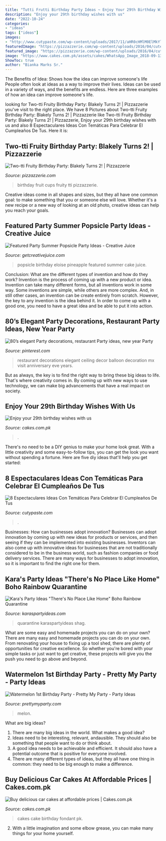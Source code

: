 ```yaml
---
title: "Tutti Frutti Birthday Party Ideas ~ Enjoy Your 29th Birthday Wishes With Us"
description: "Enjoy your 29th birthday wishes with us"
date: "2022-10-24"
categories:
- "ideas"
tags: ["ideas"]
images:
- "http://www.cutypaste.com/wp-content/uploads/2017/11/aHR0cHMlM0ElMkYlMkYxMDBsY2xpdmUuczMuYW1hem9uYXdzLmNvbSUyRmltZyUyRmlkZWFzJTJGYmxvZy1mdWxsJTJGMTg3ODIyLmpwZw.jpeg"
featuredImage: "https://pizzazzerie.com/wp-content/uploads/2016/04/cute-fruit-cups-for-birthday-party.jpg"
featured_image: "https://pizzazzerie.com/wp-content/uploads/2016/04/cute-fruit-cups-for-birthday-party.jpg"
image: "https://www.cakes.com.pk/assets/cakes/WhatsApp_Image_2018-09-13_at_12_59_03(2).jpeg"
ShowToc: true
author: "Bianka Marks Sr."
---
```



The Benefits of Idea: Shows how the idea can improve someone's life
People often look at ideas as a way to improve their lives. Ideas can be used in a variety of ways, and the benefits are endless. Here are three examples of how an idea can improve someone's life.

	

		
looking for Two-tti Fruity Birthday Party: Blakely Turns 2! | Pizzazzerie you've visit to the right place. We have 8 Pictures about Two-tti Fruity Birthday Party: Blakely Turns 2! | Pizzazzerie like Two-tti Fruity Birthday Party: Blakely Turns 2! | Pizzazzerie, Enjoy your 29th birthday wishes with us and also 8 Espectaculares Ideas Con Temáticas Para Celebrar El Cumpleaños De Tus. Here it is:
		
    
## Two-tti Fruity Birthday Party: Blakely Turns 2! | Pizzazzerie

<img loading=lazy src="https://pizzazzerie.com/wp-content/uploads/2016/04/cute-fruit-cups-for-birthday-party.jpg" onerror="this.onerror=null;this.src='https://tse2.mm.bing.net/th?id=OIP.ctwDH5-9Z0_n7u5pdL2sGgHaLH&amp;pid=15.1';" alt="Two-tti Fruity Birthday Party: Blakely Turns 2! | Pizzazzerie">

_Source: pizzazzerie.com_

>birthday fruit cups fruity tti pizzazzerie. 

	

Creative ideas come in all shapes and sizes, but they all have one common goal: to make something that you or someone else will love. Whether it's a new recipe or a new way of looking at an old photo, creative ideas can help you reach your goals.

    
## Featured Party Summer Popsicle Party Ideas - Creative Juice

<img loading=lazy src="http://www.getcreativejuice.com/wp-content/uploads/2014/06/Eloise-Popsicle-Party-hi-res-22-of-51.jpg" onerror="this.onerror=null;this.src='https://tse4.mm.bing.net/th?id=OIP.6KoCi9h8QYmusm2SS9_QdQHaLI&amp;pid=15.1';" alt="Featured Party Summer Popsicle Party Ideas - Creative Juice">

_Source: getcreativejuice.com_

>popsicle birthday eloise pineapple featured summer cake juice. 

	

Conclusion: What are the different types of invention and how do they work?
Invention is the process of coming up with a new product or idea. Invention can take many different forms, but all inventions work in some way. Some inventions are simple, while others are more complex. And, in still other cases, an invention can be create entirely from scratch. However, the key to any invention is the idea behind it. In order to come up with a good one, you need to have a great idea and be able to put it into action.

    
## 80’s Elegant Party Decorations, Restaurant Party Ideas, New Year Party

<img loading=lazy src="https://i.pinimg.com/originals/cb/0d/79/cb0d79017f9eea3d705ea8ed5273b33a.jpg" onerror="this.onerror=null;this.src='https://tse3.mm.bing.net/th?id=OIP.qnsHOff-Uw9XTbh65OCtVwHaFj&amp;pid=15.1';" alt="80’s elegant Party decorations, restaurant Party ideas, new year Party">

_Source: pinterest.com_

>restaurant decorations elegant ceiling decor balloon decoration mx visit anniversary eve years. 

	

But as always, the key is to find the right way to bring these big ideas to life. That's where creativity comes in. By coming up with new ways to use technology, we can make big advancements that have a real impact on society.

    
## Enjoy Your 29th Birthday Wishes With Us

<img loading=lazy src="https://www.cakes.com.pk/assets/cakes/29-birthday2.jpg" onerror="this.onerror=null;this.src='https://tse4.mm.bing.net/th?id=OIP.hV4w3X6E_GtI6JUmEiOWkwHaJ4&amp;pid=15.1';" alt="Enjoy your 29th birthday wishes with us">

_Source: cakes.com.pk_

>. 

	

There's no need to be a DIY genius to make your home look great. With a little creativity and some easy-to-follow tips, you can get the look you want without spending a fortune. Here are five diy ideas that'll help you get started:  

    
## 8 Espectaculares Ideas Con Temáticas Para Celebrar El Cumpleaños De Tus

<img loading=lazy src="http://www.cutypaste.com/wp-content/uploads/2017/11/aHR0cHMlM0ElMkYlMkYxMDBsY2xpdmUuczMuYW1hem9uYXdzLmNvbSUyRmltZyUyRmlkZWFzJTJGYmxvZy1mdWxsJTJGMTg3ODIyLmpwZw.jpeg" onerror="this.onerror=null;this.src='https://tse2.mm.bing.net/th?id=OIP.F6vin6ouvkigzHnoxXjhLAHaLH&amp;pid=15.1';" alt="8 Espectaculares Ideas Con Temáticas Para Celebrar El Cumpleaños De Tus">

_Source: cutypaste.com_

>. 

	

Businesses: How can businesses adopt innovation?
Businesses can adopt innovation by coming up with new ideas for products or services, and then seeing if they can be implemented into existing businesses. Inventors can also come up with innovative ideas for businesses that are not traditionally considered to be in the business world, such as fashion companies or food delivery services. There are many ways for businesses to adopt innovation, so it is important to find the right one for them.

    
## Kara&#039;s Party Ideas &quot;There&#039;s No Place Like Home&quot; Boho Rainbow Quarantine

<img loading=lazy src="https://karaspartyideas.com/wp-content/uploads/2020/05/22Theres-No-Place-Like-Home22-Boho-Rainbow-Quarantine-Party-via-Karas-Party-Ideas-KarasPartyIdeas.com2_.jpg" onerror="this.onerror=null;this.src='https://tse2.mm.bing.net/th?id=OIP.hcSzaTkJBdmdhl8mlkIiXwHaLG&amp;pid=15.1';" alt="Kara&#039;s Party Ideas &quot;There&#039;s No Place Like Home&quot; Boho Rainbow Quarantine">

_Source: karaspartyideas.com_

>quarantine karaspartyideas shag. 

	

What are some easy and homemade projects you can do on your own?
There are many easy and homemade projects you can do on your own. From renovating your house to fixing up a tool shed, there are plenty of opportunities for creative excellence. So whether you're bored with your simple tasks or just want to get creative, these projects will give you the push you need to go above and beyond.

    
## Watermelon 1st Birthday Party - Pretty My Party - Party Ideas

<img loading=lazy src="https://zolpwsuwoq-flywheel.netdna-ssl.com/wp-content/uploads/2020/01/watermelon-cookies.jpg" onerror="this.onerror=null;this.src='https://tse4.mm.bing.net/th?id=OIP.QFjbB12zwpzBNcr3_WDe3wHaJQ&amp;pid=15.1';" alt="Watermelon 1st Birthday Party - Pretty My Party - Party Ideas">

_Source: prettymyparty.com_

>melon. 

	

What are big ideas?
1. There are many big ideas in the world. What makes a good idea?
2. Ideas need to be interesting, relevant, andausible. They should also be something that people want to do or think about.
3. A good idea needs to be achievable and efficient. It should also have a potential outcome that is positive for everyone involved.
4. There are many different types of ideas, but they all have one thing in common: they need to be big enough to make a difference.

    
## Buy Delicious Car Cakes At Affordable Prices | Cakes.com.pk

<img loading=lazy src="https://www.cakes.com.pk/assets/cakes/WhatsApp_Image_2018-09-13_at_12_59_03(2).jpeg" onerror="this.onerror=null;this.src='https://tse2.mm.bing.net/th?id=OIP.Sx1ZR7nuJN_7-72RBZhrOQHaJ4&amp;pid=15.1';" alt="Buy delicious car cakes at affordable prices | Cakes.com.pk">

_Source: cakes.com.pk_

>cakes cake birthday fondant pk. 

	

2. With a little imagination and some elbow grease, you can make many things for your home yourself.


